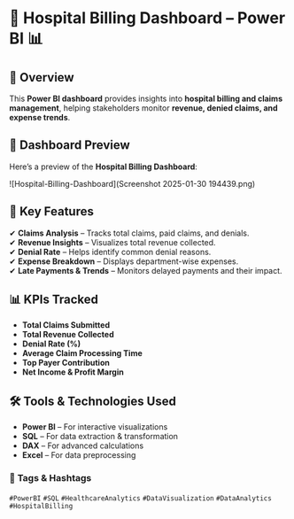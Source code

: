 # 🚀 Hospital Billing Dashboard – Power BI 📊  

## 📌 Overview  
This **Power BI dashboard** provides insights into **hospital billing and claims management**, helping stakeholders monitor **revenue, denied claims, and expense trends**.  

## 📸 Dashboard Preview  
Here’s a preview of the **Hospital Billing Dashboard**:  

![Hospital-Billing-Dashboard](Screenshot 2025-01-30 194439.png)

## 🎯 Key Features  
✔ **Claims Analysis** – Tracks total claims, paid claims, and denials.  
✔ **Revenue Insights** – Visualizes total revenue collected.  
✔ **Denial Rate** – Helps identify common denial reasons.  
✔ **Expense Breakdown** – Displays department-wise expenses.  
✔ **Late Payments & Trends** – Monitors delayed payments and their impact.  

## 📊 KPIs Tracked  
- **Total Claims Submitted**  
- **Total Revenue Collected**  
- **Denial Rate (%)**  
- **Average Claim Processing Time**  
- **Top Payer Contribution**  
- **Net Income & Profit Margin**  

## 🛠️ Tools & Technologies Used  
- **Power BI** – For interactive visualizations  
- **SQL** – For data extraction & transformation  
- **DAX** – For advanced calculations  
- **Excel** – For data preprocessing  



### 🔖 **Tags & Hashtags**  
`#PowerBI` `#SQL` `#HealthcareAnalytics` `#DataVisualization` `#DataAnalytics` `#HospitalBilling`  
